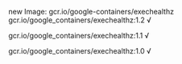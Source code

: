new Image: gcr.io/google-containers/exechealthz
gcr.io/google_containers/exechealthz:1.2 √

gcr.io/google_containers/exechealthz:1.1 √

gcr.io/google_containers/exechealthz:1.0 √

